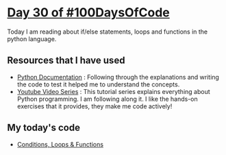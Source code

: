 # [Day 30 of #100DaysOfCode](https://twitter.com/BetaScribbles/status/1435302705052913667)
Today I am reading about if/else statements, loops and functions in the python language.
## Resources that I have used
- [Python Documentation](https://docs.python.org/3/tutorial/controlflow.html#id1) : Following through the explanations and writing the code to test it helped me to understand the concepts.
- [Youtube Video Series](https://alx-intranet.hbtn.io/rltoken/ElQgZYNHrLI7kV_ysEB1hQ) : This tutorial series explains everything about Python programming. I am following along it. I like the hands-on exercises that it provides, they make me code actively!
## My today's code
- [Conditions, Loops & Functions](https://github.com/betascribbles/alx-higher_level_programming/tree/main/0x01-python-if_else_loops_functions)
